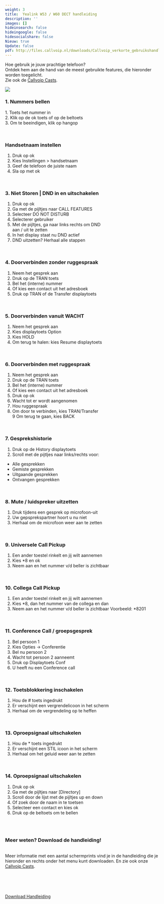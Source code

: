 ```yaml
---
weight: 3
title:  Yealink W53 / W60 DECT handleiding
description: ''
images: []
hideinsearch: false
hideingoogle: false
hidesocialshare: false
Nieuw: true
Update: false
pdf: http://files.callvoip.nl/downloads/Callvoip_verkorte_gebruikshandleiding_Yealink-IP-DECT-W53-W60.pdf
---
```


Hoe gebruik je jouw prachtige telefoon?  
Ontdek hem aan de hand van de meest gebruikte features, die hieronder worden toegelicht.  
Zie ook de [Callvoip Casts](https://callvoip.nl/casts).

![](https://res.cloudinary.com/callvoip/image/upload/v1587072170/1505875759116_ftjtda.jpg)

<h3>1. Nummers bellen</h3>  
1. Toets het nummer in<br>
2. Klik op de ok toets of op de beltoets<br>
3. Om te beeindigen, klik op hangop

<br><h3>Handsetnaam instellen</h3>  
1. Druk op ok<br>
2. Kies Instellingen > handsetnaam<br>
2. Geef de telefoon de juiste naam<br>
3. Sla op met ok

<br><h3>3. Niet Storen | DND in en uitschakelen</h3>  
1. Druk op ok<br>
2. Ga met de pijltjes naar CALL FEATURES<br>
3. Selecteer DO NOT DISTURB<br>
4. Selecterer gebruiker<br>
5. Met de pijltjes, ga naar links rechts om DND<br>
aan / uit te zetten
6. In het display staat nu DND actief<br>
7. DND uitzetten? Herhaal alle stappen

<br><h3>4. Doorverbinden zonder ruggespraak</h3>  
1. Neem het gesprek aan<br>
2. Druk op de TRAN toets<br>
3. Bel het (interne) nummer<br>
4. Of kies een contact uit het adresboek<br>
5. Druk op TRAN of de Transfer displaytoets

<br><h3>5. Doorverbinden vanuit WACHT</h3>  
1. Neem het gesprek aan<br>
2. Kies displaytoets Option<br>
3. Kies HOLD<br>
4. Om terug te halen: kies Resume displaytoets

<br><h3>6. Doorverbinden met ruggespraak</h3>  
1. Neem het gesprek aan<br>
2. Druk op de TRAN toets<br>
3. Bel het (interne) nummer<br>
4. Of kies een contact uit het adresboek<br>
5. Druk op ok<br>
6. Wacht tot er wordt aangenomen<br>
7. Hou ruggespraak<br>
8. Om door te verbinden, kies TRAN/Transfer<br>
9 Om terug te gaan, kies BACK

<br><h3>7. Gesprekshistorie</h3>  
1. Druk op de History displaytoets<br>
2. Scroll met de pijtljes naar links/rechts voor:<br>
 - Alle gesprekken<br>
 - Gemiste gesprekken<br>
 - Uitgaande gesprekken<br>
 - Ontvangen gesprekken

<br><h3>8. Mute / luidspreker uitzetten</h3>  
1. Druk tijdens een gesprek op microfoon-uit<br>
2. Uw gepsprekspartner hoort u nu niet<br>
3. Herhaal om de microfoon weer aan te zetten

<br><h3>9. Universele Call Pickup</h3>  
1. Een ander toestel rinkelt en jij wilt aannemen<br>
2. Kies *8 en ok<br>
3. Neem aan en het nummer v/d beller is zichtbaar

<br><h3>10. Collega Call Pickup</h3>  
1. Een ander toestel rinkelt en jij wilt aannemen<br>
2. Kies *8, dan het nummer van de collega en dan<br>
3. Neem aan en het nummer v/d beller is zichtbaar
Voorbeeld: *8201

<br><h3>11. Conference Call / groepsgesprek</h3>  
1. Bel persoon 1<br>
2. Kies Opties -> Conferentie<br>
3. Bel nu persoon 2<br>
4. Wacht tot persoon 2 aanneemt<br>
5. Druk op Displaytoets Conf<br>
6. U heeft nu een Conference call

<br><h3>12. Toetsblokkering inschakelen</h3>  
1. Hou de # toets ingedrukt<br>
2. Er verschijnt een vergrendelicoon in het scherm<br>
3. Herhaal om de vergrendeling op te heffen

<br><h3>13. Oproepsignaal uitschakelen</h3>  
1. Hou de * toets ingedrukt<br>
2. Er verschijnt een STIL icoon in het scherm<br>
3. Herhaal om het geluid weer aan te zetten 

<br><h3>14. Oproepsignaal uitschakelen</h3>  
1. Druk op ok<br>
2. Ga met de pijltjes naar [Directory]<br>
3. Scroll door de lijst met de pijltjes up en down<br>
4. Of zoek door de naam in te toetsen<br>
5. Selecteer een contact en kies ok<br>
6. Druk op de beltoets om te bellen

<br><br><h3>Meer weten? Download de handleiding!</h3>  
Meer informatie met een aantal schermprints vind je in de handleiding die je hieronder en rechts onder het menu kunt downloaden. En zie ook onze [Callvoip Casts](https://callvoip.nl/casts).  
<br><br><br><br>

<a href="http://files.callvoip.nl/downloads/Callvoip_verkorte_gebruikshandleiding_Yealink-IP-DECT-W53-W60.pdf" target="_blank" class="button">Download Handleiding</a>
